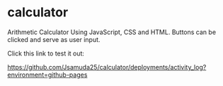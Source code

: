 # calculator
Arithmetic Calculator Using JavaScript, CSS and HTML.
Buttons can be clicked and serve as user input.

Click this link to test it out:

https://github.com/Jsamuda25/calculator/deployments/activity_log?environment=github-pages
